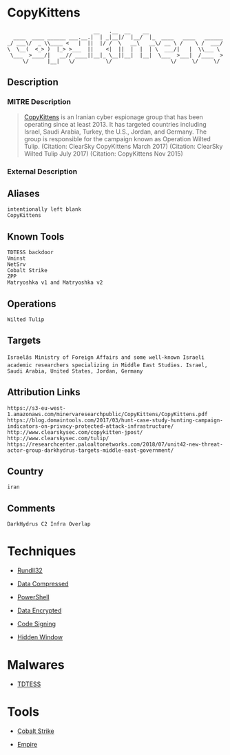 
# CopyKittens

```
                            __   .__  __    __                        
  ____  ____ ______ ___.__.|  | _|__|/  |__/  |_  ____   ____   ______
_/ ___\/  _ \\____ <   |  ||  |/ /  \   __\   __\/ __ \ /    \ /  ___/
\  \__(  <_> )  |_> >___  ||    <|  ||  |  |  | \  ___/|   |  \\___ \ 
 \___  >____/|   __// ____||__|_ \__||__|  |__|  \___  >___|  /____  >
     \/      |__|   \/          \/                   \/     \/     \/ 

```

## Description

### MITRE Description

> [CopyKittens](https://attack.mitre.org/groups/G0052) is an Iranian cyber espionage group that has been operating since at least 2013. It has targeted countries including Israel, Saudi Arabia, Turkey, the U.S., Jordan, and Germany. The group is responsible for the campaign known as Operation Wilted Tulip. (Citation: ClearSky CopyKittens March 2017) (Citation: ClearSky Wilted Tulip July 2017) (Citation: CopyKittens Nov 2015)

### External Description

> 

## Aliases

```
intentionally left blank
CopyKittens
```

## Known Tools

```
TDTESS backdoor
Vminst
NetSrv
Cobalt Strike
ZPP
Matryoshka v1 and Matryoshka v2
```

## Operations

```
Wilted Tulip
```

## Targets

```
Israelâs Ministry of Foreign Affairs and some well-known Israeli academic researchers specializing in Middle East Studies. Israel, Saudi Arabia, United States, Jordan, Germany
```

## Attribution Links

```
https://s3-eu-west-1.amazonaws.com/minervaresearchpublic/CopyKittens/CopyKittens.pdf
https://blog.domaintools.com/2017/03/hunt-case-study-hunting-campaign-indicators-on-privacy-protected-attack-infrastructure/
http://www.clearskysec.com/copykitten-jpost/
http://www.clearskysec.com/tulip/
https://researchcenter.paloaltonetworks.com/2018/07/unit42-new-threat-actor-group-darkhydrus-targets-middle-east-government/
```

## Country

```
iran
```

## Comments

```
DarkHydrus C2 Infra Overlap
```

# Techniques


* [Rundll32](../techniques/Rundll32.md)

* [Data Compressed](../techniques/Data-Compressed.md)
    
* [PowerShell](../techniques/PowerShell.md)
    
* [Data Encrypted](../techniques/Data-Encrypted.md)
    
* [Code Signing](../techniques/Code-Signing.md)
    
* [Hidden Window](../techniques/Hidden-Window.md)
    

# Malwares


* [TDTESS](../malwares/TDTESS.md)


# Tools


* [Cobalt Strike](../tools/Cobalt-Strike.md)

* [Empire](../tools/Empire.md)
    
